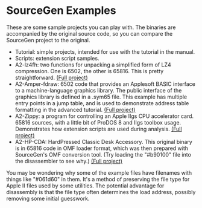 # SourceGen Examples #

These are some sample projects you can play with.  The binaries are
accompanied by the original source code, so you can compare the SourceGen
project to the original.

 * Tutorial: simple projects, intended for use with the tutorial in
   the manual.
 * Scripts: extension script samples.
 * A2-lz4fh: two functions for unpacking a simplified form of LZ4 compression.
   One is 6502, the other is 65816.  This is pretty straightforward.
   [(Full project)](https://github.com/fadden/fhpack)
 * A2-Amper-fdraw: 6502 code that provides an Applesoft BASIC interface
   to a machine-language graphics library.  The public interface of the
   graphics library is defined in a .sym65 file.  This example has multiple
   entry points in a jump table, and is used to demonstrate address table
   formatting in the advanced tutorial.
   [(Full project)](https://github.com/fadden/fdraw)
 * A2-Zippy: a program for controlling an Apple IIgs CPU accelerator card.
   65816 sources, with a little bit of ProDOS 8 and IIgs toolbox usage.
   Demonstrates how extension scripts are used during analysis.
   [(Full project)](https://fadden.com/apple2/misc.html#zippy)
 * A2-HP-CDA: HardPressed Classic Desk Accessory.  This original binary is
   in 65816 code in OMF loader format, which was then prepared with
   SourceGen's OMF conversion tool.  (Try loading the "#b90100" file
   into the disassembler to see why.)
   [(Full project)](https://fadden.com/apple2/hardpressed.html)

You may be wondering why some of the example files have filenames with
things like "#061d60" in them.  It's a method of preserving the file type
for Apple II files used by some utilities.  The potential advantage for
disassembly is that the file type often determines the load address,
possibly removing some initial guesswork.

